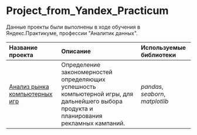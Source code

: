 # Project_from_Yandex_Practicum
Данные проекты были выполнены в ходе обучения в Яндекс.Практикуме, профессии "Аналитик данных".

| Название проекта | Описание | Используемые библиотеки | 
| :---------------------- | :---------------------- | :---------------------- |
| [Анализ рынка компьютерных игр](big_cities_music) | Определение закономерностей определяющих успешность компьютерной игры, для дальнейшего выбора продукта и планирования рекламных кампаний.| *pandas*, *seaborn*, *matplotlib* |
